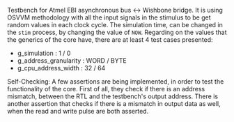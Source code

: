 Testbench for Atmel EBI asynchronous bus <-> Wishbone bridge. It is using OSVVM methodology with all the  input signals in the stimulus to be get random values in each clock cycle. The simulation time, can be changed in the `stim` process, by changing the value of `NOW`. Regarding on the values that the generics of the core have, there are at least 4 test cases presented:

  - g_simulation          :    1 / 0 
  - g_address_granularity : WORD / BYTE
  - g_cpu_address_width   :   32 / 64

Self-Checking: A few assertions are being implemented, in order to test the functionality of the core. First of all, they check if there is an address mismatch, between the RTL and the testbench's output address. There is another assertion that checks if there is a mismatch in output data as well, when the read and write pulse are both asserted. 
